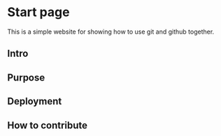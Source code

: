 # Start page

This is a simple website for showing 
how to use git and github together.

## Intro

## Purpose

## Deployment

## How to contribute